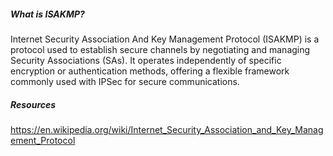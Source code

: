 ##### ***What is ISAKMP?***
Internet Security Association And Key Management Protocol (ISAKMP) is a protocol used to establish secure channels by negotiating and managing Security Associations (SAs). It operates independently of specific encryption or authentication methods, offering a flexible framework commonly used with IPSec for secure communications.
##### ***Resources***
https://en.wikipedia.org/wiki/Internet_Security_Association_and_Key_Management_Protocol
